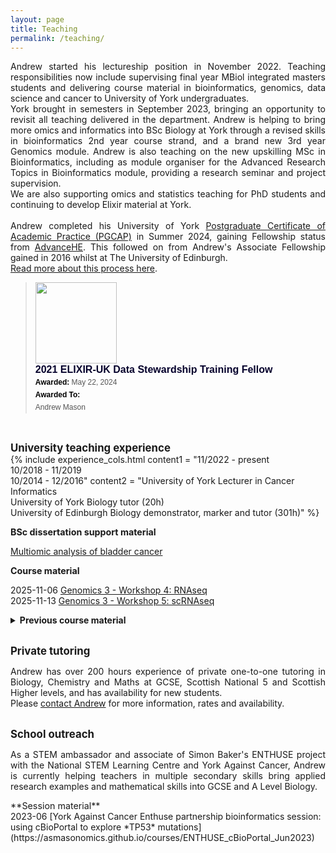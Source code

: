 ```yaml
---
layout: page
title: Teaching
permalink: /teaching/
---
```

<p align="justify">Andrew started his lectureship position in November 2022. Teaching responsibilities now include supervising final year MBiol integrated masters students and delivering course material in bioinformatics, genomics, data science and cancer to University of York undergraduates. <br/>
York brought in semesters in September 2023, bringing an opportunity to revisit all teaching delivered in the department. Andrew is helping to bring more omics and informatics into BSc Biology at York through a revised skills in bioinformatics 2nd year course strand, and a brand new 3rd year Genomics module. Andrew is also teaching on the new upskilling MSc in Bioinformatics, including as module organiser for the Advanced Research Topics in Bioinformatics module, providing a research seminar and project supervision. <br/> 
We are also supporting omics and statistics teaching for PhD students and continuing to develop Elixir material at York. <br/><br/>
Andrew completed his University of York <a href="https://www.york.ac.uk/staff/teaching/develop/pgcap/">Postgraduate Certificate of Academic Practice (PGCAP)</a> in Summer 2024, gaining Fellowship status from <a href="https://www.advance-he.ac.uk/">AdvanceHE</a>. This followed on from Andrew's Associate Fellowship gained in 2016 whilst at The University of Edinburgh. <br/>
<a href="https://asmasonomics.github.io/courses/2024-07_PGCAP">Read more about this process here</a>.
<br/>
</p>
<blockquote class="badgr-badge" style="font-family: Helvetica, Roboto, &quot;Segoe UI&quot;, Calibri, sans-serif;"><a href="https://api.badgr.io/public/assertions/YHQiCm1FQO2tA1hv-UfaUA"><img width="130px" height="130px" src="https://api.badgr.io/public/assertions/YHQiCm1FQO2tA1hv-UfaUA/image"></a><p class="badgr-badge-name" style="hyphens: auto; overflow-wrap: break-word; word-wrap: break-word; margin: 0; font-size: 16px; font-weight: 600; font-style: normal; font-stretch: normal; line-height: 1.25; letter-spacing: normal; text-align: left; color: #05012c;">2021 ELIXIR-UK Data Stewardship Training Fellow</p><p class="badgr-badge-date" style="margin: 0; font-size: 12px; font-style: normal; font-stretch: normal; line-height: 1.67; letter-spacing: normal; text-align: left; color: #555555;"><strong style="font-size: 12px; font-weight: bold; font-style: normal; font-stretch: normal; line-height: 1.67; letter-spacing: normal; text-align: left; color: #000;">Awarded: </strong>May 22, 2024</p><p class="badgr-badge-recipient" style="margin: 0; font-size: 12px; font-style: normal; font-stretch: normal; line-height: 1.67; letter-spacing: normal; text-align: left; color: #555555;"><strong style="font-size: 12px; font-weight: bold; font-style: normal; font-stretch: normal; line-height: 1.67; letter-spacing: normal; text-align: left; color: #000;">Awarded To: </strong><span style="display: block;"> Andrew Mason</span></p><script async="async" src="https://badgr.com/assets/widgets.bundle.js"></script></blockquote>
<br/>

<span style="font-size:1.2em;">**University teaching experience**</span><br/>
{% include experience_cols.html content1 = "11/2022 - present<br/>10/2018 - 11/2019<br/>10/2014 - 12/2016" content2 = "University of York Lecturer in Cancer Informatics<br/>University of York Biology tutor (20h)<br/>University of Edinburgh Biology demonstrator, marker and tutor (301h)" %}

<span style="font-size:1.02em;">**BSc dissertation support material**</span><br/>

[Multiomic analysis of bladder cancer](https://asmasonomics.github.io/courses/BSc_dissertation_2025)<br/>

<span style="font-size:1.02em;">**Course material**</span><br/>

2025-11-06  [Genomics 3 - Workshop 4: RNAseq](https://asmasonomics.github.io/courses/Genomics3_Workshop4_RNAseq_Nov2025) <br/>
2025-11-13  [Genomics 3 - Workshop 5: scRNAseq](https://asmasonomics.github.io/courses/Genomics3_Workshop5_scRNAseq_Nov2025) <br/>

<details>
   <summary><b>Previous course material</b></summary>
	2025-03-20  <a href="https://asmasonomics.github.io/courses/BABS4_Biochem_DataWorkshop4_March2025">BABS4 - Data Workshop 4</a><br/>
	2025-03-06  <a href="https://asmasonomics.github.io/courses/BABS4_Biochem_DataWorkshop3_March2025">BABS4 - Data Workshop 3</a><br/>
	2025-02-25  <a href="https://asmasonomics.github.io/courses/MSc_cBioPortal_Feb2025">Introduction to cBioPortal - 59M/68M tutorial</a><br/>
	2024-11-20  <a href="https://asmasonomics.github.io/courses/Genomics3_Workshop5_scRNAseq_Nov2024">Genomics 3 - Workshop 5: scRNAseq</a><br/>
	2024-11-08  <a href="https://asmasonomics.github.io/courses/Genomics3_Workshop4_RNAseq_Nov2024">Genomics 3 - Workshop 4: RNAseq</a><br/>
	2024-03-22  <a href="https://asmasonomics.github.io/courses/BABS4_Biochem_DataWorkshop4_March2024">BABS4 - Data Workshop 4</a><br/>
	2024-03-21  <a href="https://asmasonomics.github.io/courses/Intro_cBioPortal_Mar2024">Introduction to cBioPortal</a><br/>
	2024-03-11  <a href="https://asmasonomics.github.io/courses/BABS4_Biochem_DataWorkshop3_March2024">BABS4 - Data Workshop 3</a><br/>
	2024-02-27  <a href="https://asmasonomics.github.io/courses/MSc_cBioPortal_Feb2024">Introduction to cBioPortal - 59M/68M tutorial</a><br/>
	2023-11-10  <a href="https://asmasonomics.github.io/courses/Genomics3_Workshop4_RNAseq_Nov2023">Genomics 3 - Workshop 4: RNAseq</a><br/>
	2023-05-30  <a href="https://asmasonomics.github.io/courses/BMS_Bitesize_Statistics_May2023">BMS Bitesize: Introduction to Statistics</a><br/>
	2023-01-11  <a href="https://asmasonomics.github.io/courses/Intro_cBioPortal_Jan2023">Introduction to cBioPortal</a><br/>
</details>

<br/><span style="font-size:1.2em;">**Private tutoring**</span><br/>
<p align="justify">Andrew has over 200 hours experience of private one-to-one tutoring in Biology, Chemistry and Maths at GCSE, Scottish National 5 and Scottish Higher levels, and has availability for new students.<br/>
Please <a class="u-email" href="mailto:asmasonomics@gmail.com">contact Andrew</a> for more information, rates and availability.</p>

<br/><span style="font-size:1.2em;">**School outreach**</span><br/>
<p align="justify">As a STEM ambassador and associate of Simon Baker's ENTHUSE project with the National STEM Learning Centre and York Against Cancer, Andrew is currently helping teachers in multiple secondary skills bring applied research examples and mathematical skills into GCSE and A Level Biology.<br/></p>
<span style="font-size:1.02em;">**Session material**</span><br/>
2023-06  [York Against Cancer Enthuse partnership bioinformatics session: using cBioPortal to explore *TP53* mutations](https://asmasonomics.github.io/courses/ENTHUSE_cBioPortal_Jun2023)
